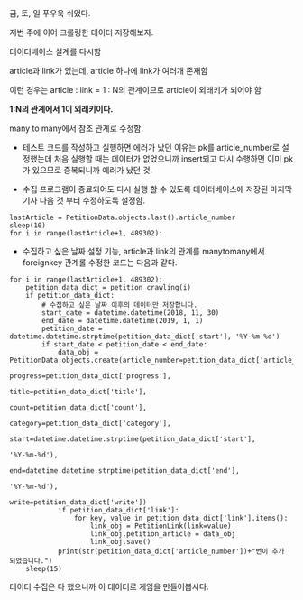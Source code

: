 금, 토, 일 푸우욱 쉬었다.

저번 주에 이어 크롤링한 데이터 저장해보자.

데이터베이스 설계를 다시함

article과 link가 있는데, article 하나에 link가 여러개 존재함

이런 경우는 article : link = 1 : N의 관계이므로 article이 외래키가 되어야 함

**1:N의 관계에서 1이 외래키이다.**

many to many에서 참조 관계로 수정함.

- 테스트 코드를 작성하고 실행하면 에러가 났던 이유는 pk를 article_number로 설정했는데 처음 실행할 때는 데이터가 없었으니까 insert되고
다시 수행하면 이미 pk가 있으므로 중복되니까 에러가 났던 것.

- 수집 프로그램이 종료되어도 다시 실행 할 수 있도록 데이터베이스에 저장된 마지막 기사 다음 것 부터 수정하도록 설정함.

```
lastArticle = PetitionData.objects.last().article_number
sleep(10)
for i in range(lastArticle+1, 489302):
```

- 수집하고 싶은 날짜 설정 기능, article과 link의 관계를 manytomany에서 foreignkey 관계롤 수정한 코드는 다음과 같다.
```
for i in range(lastArticle+1, 489302):
    petition_data_dict = petition_crawling(i)
    if petition_data_dict:
        # 수집하고 싶은 날짜 이후의 데이터만 저장합니다.
        start_date = datetime.datetime(2018, 11, 30)
        end_date = datetime.datetime(2019, 1, 1)
        petition_date = datetime.datetime.strptime(petition_data_dict['start'], '%Y-%m-%d')
        if start_date < petition_date < end_date:
            data_obj = PetitionData.objects.create(article_number=petition_data_dict['article_number'],
                                                   progress=petition_data_dict['progress'],
                                                   title=petition_data_dict['title'],
                                                   count=petition_data_dict['count'],
                                                   category=petition_data_dict['category'],
                                                   start=datetime.datetime.strptime(petition_data_dict['start'],
                                                                                    '%Y-%m-%d'),
                                                   end=datetime.datetime.strptime(petition_data_dict['end'],
                                                                                  '%Y-%m-%d'),
                                                   write=petition_data_dict['write'])
            if petition_data_dict['link']:
                for key, value in petition_data_dict['link'].items():
                    link_obj = PetitionLink(link=value)
                    link_obj.petition_article = data_obj
                    link_obj.save()
            print(str(petition_data_dict['article_number'])+"번이 추가 되었습니다.")
    sleep(15)
```

데이터 수집은 다 했으니까 이 데이터로 게임을 만들어봅시다.